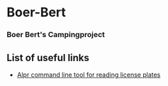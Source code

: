 # Boer-Bert
### Boer Bert's Campingproject

## List of useful links
- [Alpr command line tool for reading license plates](https://github.com/openalpr/openalpr)
